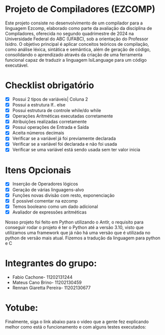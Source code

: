 # Projeto de Compiladores (EZCOMP)

Este projeto consiste no desenvolvimento de um compilador para a linguagem Ezcomp, elaborado como parte da avaliação da disciplina de Compiladores, oferecida no segundo quadrimestre de 2024 na Universidade Federal do ABC (UFABC), sob a orientação do Professor Isidro. O objetivo principal é aplicar conceitos teóricos de compilação, como análise léxica, sintática e semântica, além de geração de código, consolidando o aprendizado através da criação de uma ferramenta funcional capaz de traduzir a linguagem IsiLanguage para um código executável.

# Checklist obrigatório
- [x] Possui 2 tipos de variáveis| Coluna 2
- [x] Possui a estrutura If.. else
- [x] Possui estrutura de controle while/do while
- [x] Operações Aritméticas executadas corretamente
- [x] Atribuições realizadas corretamente
- [x] Possui operações de Entrada e Saída
- [x] Aceita números decimais
- [x] Verificar se a variável já foi previamente declarada 
- [x] Verificar se a variável foi declarada e não foi usada 
- [x] Verificar se uma variável está sendo usada sem ter valor inicia

# Itens Opcionais
- [x] Inserção de Operadores lógicos
- [x] Geração de várias linguagens-alvo
- [x] Funções novas divisão com resto, exponenciação
- [x] É possível comentar na ezcomp 
- [x] Temos booleano como um dado adicional
- [x] Avaliador de expressões aritméticas 

Nosso projeto foi feito em Python utilizando o Antlr, o requisito para conseguir rodar o projeto é ter o Python até a versão 3.10, visto que utilizamos uma framework que já não há uma versão que é utilizada no python de versão mais atual. Fizemos a tradução da linguagem para python e C

# Integrantes do grupo:
- Fabio Cachone- 11202131244
- Mateus Cano Brino- 11202130459
- Rennan Giaretta Pereira- 11202130677

# Yotube:
Finalmente, siga o link abaixo para o video que a gente fez explicando melhor como está o funcionamento e com alguns testes executados:
